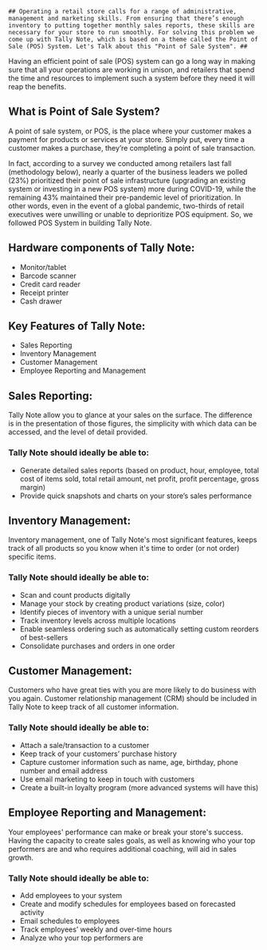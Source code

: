 `## Operating a retail store calls for a range of administrative, management and marketing skills. From ensuring that there’s enough inventory to putting together monthly sales reports, these skills are necessary for your store to run smoothly. For solving this problem we come up with Tally Note, which is based on a theme called the Point of Sale (POS) System. Let's Talk about this "Point of Sale System". ##`

Having an efficient point of sale (POS) system can go a long way in making sure that all your operations are working in unison, and retailers that spend the time and resources to implement such a system before they need it will reap the benefits.

## What is Point of Sale System? ##
A point of sale system, or POS, is the place where your customer makes a payment for products or services at your store. Simply put, every time a customer makes a purchase, they’re completing a point of sale transaction.

In fact, according to a survey we conducted among retailers last fall (methodology below), nearly a quarter of the business leaders we polled (23%) prioritized their point of sale infrastructure (upgrading an existing system or investing in a new POS system) more during COVID-19, while the remaining 43% maintained their pre-pandemic level of prioritization. In other words, even in the event of a global pandemic, two-thirds of retail executives were unwilling or unable to deprioritize POS equipment.
So, we followed POS System in building Tally Note.

## Hardware components of Tally Note: ##
- Monitor/tablet
- Barcode scanner
- Credit card reader
- Receipt printer
- Cash drawer

## Key Features of Tally Note: ##
- Sales Reporting
- Inventory Management
- Customer Management
- Employee Reporting and Management

## Sales Reporting: ##
Tally Note allow you to glance at your sales on the surface. The difference is in the presentation of those figures, the simplicity with which data can be accessed, and the level of detail provided.
### Tally Note should ideally be able to: ###
- Generate detailed sales reports (based on product, hour, employee, total cost of items sold, total retail amount, net profit, profit percentage, gross margin)
- Provide quick snapshots and charts on your store’s sales performance
## Inventory Management: ##
Inventory management, one of Tally Note's most significant features, keeps track of all products so you know when it's time to order (or not order) specific items.
### Tally Note should ideally be able to: ###
- Scan and count products digitally
- Manage your stock by creating product variations (size, color)
- Identify pieces of inventory with a unique serial number
- Track inventory levels across multiple locations
- Enable seamless ordering such as automatically setting custom reorders of best-sellers
- Consolidate purchases and orders in one order
## Customer Management: ##
Customers who have great ties with you are more likely to do business with you again. Customer relationship management (CRM) should be included in Tally Note to keep track of all customer information.
### Tally Note should ideally be able to: ###
- Attach a sale/transaction to a customer
- Keep track of your customers’ purchase history
- Capture customer information such as name, age, birthday, phone number and email address
- Use email marketing to keep in touch with customers
- Create a built-in loyalty program (more advanced systems will have this)
## Employee Reporting and Management: ##
Your employees' performance can make or break your store's success. Having the capacity to create sales goals, as well as knowing who your top performers are and who requires additional coaching, will aid in sales growth.
### Tally Note should ideally be able to: ###
- Add employees to your system
- Create and modify schedules for employees based on forecasted activity
- Email schedules to employees
- Track employees’ weekly and over-time hours
- Analyze who your top performers are
